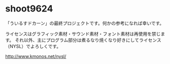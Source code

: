 # shoot9624
「ういるすドカーン」の最終プロジェクトです。何かの参考になれば幸いです。

ライセンスはグラフィック素材・サウンド素材・フォント素材は再使用を禁じます。
それ以外、主にプログラム部分は煮るなり焼くなり好きにしてライセンス（NYSL）でよろしくです。

http://www.kmonos.net/nysl/


